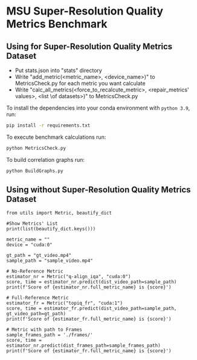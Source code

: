 # MSU Super-Resolution Quality Metrics Benchmark

## Using for Super-Resolution Quality Metrics Dataset
* Put stats.json into "stats" directory
* Write "add_metric(<metric_name>, <device_name>)" to MetricsCheck.py for each metric you want calculate
* Write "calc_all_metrics(<force_to_recalcute_metric>, <repair_metrics' values>, <list \of datasets>)" to MetricsCheck.py

To install the dependencies into your conda environment with `python 3.9`, run:
```bash
pip install -r requirements.txt
```

To execute benchmark calculations run:
```bash
python MetricsCheck.py
```

To build correlation graphs run:
```bash
python BuildGraphs.py
```

## Using without Super-Resolution Quality Metrics Dataset

```python3
from utils import Metric, beautify_dict

#Show Metrics' List
print(list(beautify_dict.keys()))

metric_name = ""
device = "cuda:0"

gt_path = "gt_video.mp4"
sample_path = "sample_video.mp4"

# No-Reference Metric
estimator_nr = Metric("q-align_iqa", "cuda:0")
score, time = estimator_nr.predict(dist_video_path=sample_path)
print(f'Score of {estimator_nr.full_metric_name} is {score}')

# Full-Reference Metric
estimator_fr = Metric("topiq_fr", "cuda:1")
score, time = estimator_fr.predict(dist_video_path=sample_path, gt_video_path=gt_path)
print(f'Score of {estimator_fr.full_metric_name} is {score}')

# Metric with path to Frames
sample_frames_path = './frames/'
score, time = estimator_nr.predict(dist_frames_path=sample_frames_path)
print(f'Score of {estimator_fr.full_metric_name} is {score}')
```

